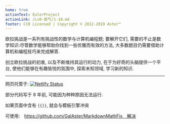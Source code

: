 ```yaml
---
home: true
actionText: EulerProject
actionLink: /Lv0-炼气/1-10.md
footer: CC0 Licensed | Copyright © 2012-2019 Aster™
---
```





欧拉挑战是一系列有挑战性的数学与计算机编程题; 要解开它们, 需要的不止是数学知识:尽管数学能够帮助你找到一些优雅而有效的方法, 大多数题目仍需要借助计算机和编程技巧来完成解答.

创立欧拉挑战的初衷, 以及不断维持其运行的动力, 在于为好奇的头脑提供一个平台, 使他们能够在有趣愉悦的氛围中, 探索未知领域, 学习新的知识.

---

网页托管于: [![Netlify Status](https://api.netlify.com/api/v1/badges/f5a3d7c8-c7f9-4f6f-86d9-c28dc4fb5a2e/deploy-status)](https://app.netlify.com/sites/euler-project/deploys)

部分代码写于 8 年前, 可能因为种种原因无法运行.

如果页面中含有 `{{}}`, 就会与模板引擎冲突

可使用:　https://github.com/GalAster/MarkdownMathFix　解决
